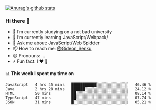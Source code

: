 [![Anurag's github stats](https://github-readme-stats.vercel.app/api?username=gideonsenku)](https://github.com/anuraghazra/github-readme-stats)
### Hi there 👋
- 🔭 I’m currently studying on a not bad university 
- 🌱 I’m currently learning JavaScript/Webpack/
- 💬 Ask me about: JavaScript/Web Spidder 
- 📫 How to reach me: [@Gideon_Senku](https://t.me/Gideon_Senku)
- 😄 Pronouns: ...
- ⚡ Fun fact: I ❤️ 🎵

📊 **This week I spent my time on**
<!--START_SECTION:waka-->
```text
JavaScript   4 hrs 45 mins   ███████████░░░░░░░░░░░░░░   46.46 % 
Java         2 hrs 28 mins   ██████░░░░░░░░░░░░░░░░░░░   24.12 % 
HTML         50 mins         ██░░░░░░░░░░░░░░░░░░░░░░░   08.14 % 
TypeScript   47 mins         ██░░░░░░░░░░░░░░░░░░░░░░░   07.74 % 
JSON         31 mins         █░░░░░░░░░░░░░░░░░░░░░░░░   05.21 %
```
<!--END_SECTION:waka-->

<!--
**GideonSenku/GideonSenku** is a ✨ _special_ ✨ repository because its `README.md` (this file) appears on your GitHub profile.

Here are some ideas to get you started:

- 🔭 I’m currently working on ...
- 🌱 I’m currently learning ...
- 👯 I’m looking to collaborate on ...
- 🤔 I’m looking for help with ...
- 💬 Ask me about ...
- 📫 How to reach me: ...
- 😄 Pronouns: ...
- ⚡ Fun fact: ...
-->
